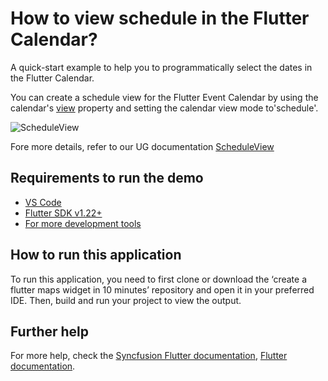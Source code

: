 # How to view schedule in the Flutter Calendar?

A quick-start example to help you to programmatically select the dates in the Flutter Calendar.

You can create a schedule view for the Flutter Event Calendar by using the calendar's [view](https://help.syncfusion.com/flutter/calendar/getting-started#change-different-calendar-views) property and setting the calendar view mode to'schedule'.

![ScheduleView](https://user-images.githubusercontent.com/46158936/209138582-6ab3da0c-1581-4134-a531-8603200e6d15.png)

Fore more details, refer to our UG documentation [ScheduleView](https://help.syncfusion.com/flutter/calendar/schedule-view)

## Requirements to run the demo
* [VS Code](https://code.visualstudio.com/download)
* [Flutter SDK v1.22+](https://flutter.dev/docs/development/tools/sdk/overview)
* [For more development tools](https://flutter.dev/docs/development/tools/devtools/overview)

## How to run this application
To run this application, you need to first clone or download the ‘create a flutter maps widget in 10 minutes’ repository and open it in your preferred IDE. Then, build and run your project to view the output.

## Further help
For more help, check the [Syncfusion Flutter documentation](https://help.syncfusion.com/flutter/introduction/overview),
 [Flutter documentation](https://flutter.dev/docs/get-started/install).
